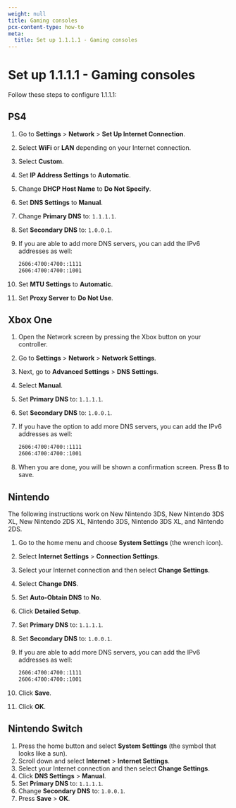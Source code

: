 ```yaml
---
weight: null
title: Gaming consoles
pcx-content-type: how-to
meta:
  title: Set up 1.1.1.1 - Gaming consoles
---
```


# Set up 1.1.1.1 - Gaming consoles

Follow these steps to configure 1.1.1.1:

## PS4

1.  Go to **Settings** > **Network** > **Set Up Internet Connection**.

2.  Select **WiFi** or **LAN** depending on your Internet connection.

3.  Select **Custom**.

4.  Set **IP Address Settings** to **Automatic**.

5.  Change **DHCP Host Name** to **Do Not Specify**.

6.  Set **DNS Settings** to **Manual**.

7.  Change **Primary DNS** to: `1.1.1.1`.

8.  Set **Secondary DNS** to: `1.0.0.1`.

9.  If you are able to add more DNS servers, you can add the IPv6 addresses as well:

    ```txt
    2606:4700:4700::1111
    2606:4700:4700::1001
    ```

10. Set **MTU Settings** to **Automatic**.

11. Set **Proxy Server** to **Do Not Use**.

## Xbox One

1.  Open the Network screen by pressing the Xbox button on your controller.

2.  Go to **Settings** > **Network** > **Network Settings**.

3.  Next, go to **Advanced Settings** > **DNS Settings**.

4.  Select **Manual**.

5.  Set **Primary DNS** to: `1.1.1.1`.

6.  Set **Secondary DNS** to: `1.0.0.1`.

7.  If you have the option to add more DNS servers, you can add the IPv6 addresses as well:

    ```txt
    2606:4700:4700::1111
    2606:4700:4700::1001
    ```

8.  When you are done, you will be shown a confirmation screen. Press **B** to save.

## Nintendo

The following instructions work on New Nintendo 3DS, New Nintendo 3DS XL, New Nintendo 2DS XL, Nintendo 3DS, Nintendo 3DS XL, and Nintendo 2DS.

1.  Go to the home menu and choose **System Settings** (the wrench icon).

2.  Select **Internet Settings** > **Connection Settings**.

3.  Select your Internet connection and then select **Change Settings**.

4.  Select **Change DNS**.

5.  Set **Auto-Obtain DNS** to **No**.

6.  Click **Detailed Setup**.

7.  Set **Primary DNS** to: `1.1.1.1`.

8.  Set **Secondary DNS** to: `1.0.0.1`.

9.  If you are able to add more DNS servers, you can add the IPv6 addresses as well:

    ```txt
    2606:4700:4700::1111
    2606:4700:4700::1001
    ```

10. Click **Save**.

11. Click **OK**.

## Nintendo Switch

1.  Press the home button and select **System Settings** (the symbol that looks like a sun).
2.  Scroll down and select **Internet** > **Internet Settings**.
3.  Select your Internet connection and then select **Change Settings**.
4.  Click **DNS Settings** > **Manual**.
5.  Set **Primary DNS** to: `1.1.1.1`.
6.  Change **Secondary DNS** to: `1.0.0.1`.
7.  Press **Save** > **OK**.

